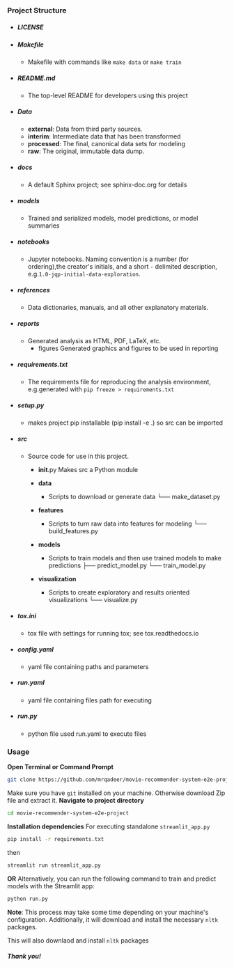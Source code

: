 ### Project Structure
- ##### LICENSE
- ##### Makefile
  - Makefile with commands like `make data` or `make train`
- ##### README.md
  - The top-level README for developers using this project
- ##### Data
  - **external**: Data from third party sources.
  - **interim**: Intermediate data that has been transformed
  - **processed**: The final, canonical data sets for modeling
  - **raw**: The original, immutable data dump.
- ##### docs
   - A default Sphinx project; see sphinx-doc.org for details
- ##### models
  - Trained and serialized models, model predictions, or model summaries

- ##### notebooks
  - Jupyter notebooks. Naming convention is a number (for ordering),the creator's initials, and a short `-` delimited description, e.g.`1.0-jqp-initial-data-exploration`.

- ##### references
  - Data dictionaries, manuals, and all other explanatory materials.
- ##### reports
  - Generated analysis as HTML, PDF, LaTeX, etc.
    - figures  Generated graphics and figures to be used in reporting
- ##### requirements.txt 
  -  The requirements file for reproducing the analysis environment, e.g.generated with `pip freeze > requirements.txt`
- ##### setup.py
  - makes project pip installable (pip install -e .) so src can be imported
- ##### src
  - Source code for use in this project.
    - __init__.py   Makes src a Python module
    - **data**
      - Scripts to download or generate data
        └── make_dataset.py
    - **features**
      - Scripts to turn raw data into features for modeling
       └── build_features.py

    - **models**         
      - Scripts to train models and then use trained models to make predictions
        ├── predict_model.py
        └── train_model.py
    - **visualization**  
      - Scripts to create exploratory and results oriented visualizations
       └── visualize.py
- ##### tox.ini 
  - tox file with settings for running tox; see tox.readthedocs.io
- ##### config.yaml
    - yaml file containing paths and parameters
- ##### run.yaml
    - yaml file containing files path for executing
- ##### run.py 
    - python file used run.yaml to execute files
### Usage
**Open Terminal or Command Prompt**
```bash
git clone https://github.com/mrqadeer/movie-recommender-system-e2e-project.git
```
Make sure you have ```git``` installed on your machine.
Otherwise download Zip file and extract it.
**Navigate to project directory**
```bash
cd movie-recommender-system-e2e-project
```
**Installation dependencies**
For executing standalone ```streamlit_app.py```
```bash
pip install -r requirements.txt
```
then
```bash
streamlit run streamlit_app.py
```
**OR**
Alternatively, you can run the following command to train and predict models with the Streamlit app:
```bash
python run.py 
```

 **Note**: This process may take some time depending on your machine's configuration. Additionally, it will download and install the necessary `nltk` packages.

This will also downlaod and install ```nltk``` packages

##### Thank you!